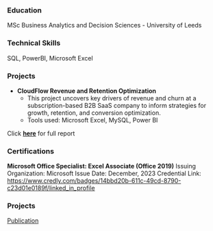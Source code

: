 ### Education
MSc Business Analytics and Decision Sciences - University of Leeds

### Technical Skills
SQL, PowerBI, Microsoft Excel

### Projects
- **CloudFlow Revenue and Retention Optimization**
  - This project uncovers key drivers of revenue and churn at a subscription-based B2B SaaS company to inform strategies for growth, retention, and conversion optimization.
  - Tools used: Microsoft Excel, MySQL, Power BI

Click [**here**](https://github.com/savantadarsh/SQL) for full report





### Certifications
**Microsoft Office Specialist: Excel Associate (Office 2019)**
Issuing Organization: Microsoft
Issue Date: December, 2023
Credential Link: https://www.credly.com/badges/14bbd20b-611c-49cd-8790-c23d01e0189f/linked_in_profile



### Projects

[Publication](https://pubs.aip.org/aip/acp/article-abstract/2766/1/020014/2894918/Design-and-development-of-helium-assisted?redirectedFrom=fulltext)

